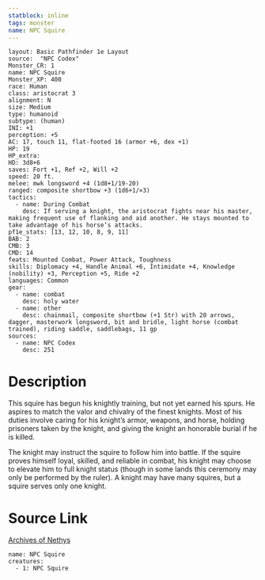 ```yaml
---
statblock: inline
tags: monster
name: NPC Squire
---
```

```statblock
layout: Basic Pathfinder 1e Layout
source:  "NPC Codex"
Monster_CR: 1
name: NPC Squire
Monster_XP: 400
race: Human
class: aristocrat 3
alignment: N
size: Medium
type: humanoid
subtype: (human)
INI: +1
perception: +5
AC: 17, touch 11, flat-footed 16 (armor +6, dex +1)
HP: 19
HP_extra: 
HD: 3d8+6
saves: Fort +1, Ref +2, Will +2
speed: 20 ft.
melee: mwk longsword +4 (1d8+1/19-20)
ranged: composite shortbow +3 (1d6+1/×3)
tactics:
  - name: During Combat
    desc: If serving a knight, the aristocrat fights near his master, making frequent use of flanking and aid another. He stays mounted to take advantage of his horse’s attacks.
pf1e_stats: [13, 12, 10, 8, 9, 11]
BAB: 2
CMB: 3
CMD: 14
feats: Mounted Combat, Power Attack, Toughness
skills: Diplomacy +4, Handle Animal +6, Intimidate +4, Knowledge (nobility) +3, Perception +5, Ride +2
languages: Common
gear:
  - name: combat
    desc: holy water
  - name: other
    desc: chainmail, composite shortbow (+1 Str) with 20 arrows, dagger, masterwork longsword, bit and bridle, light horse (combat trained), riding saddle, saddlebags, 11 gp
sources:
  - name: NPC Codex
    desc: 251
```
# Description
This squire has begun his knightly training, but not yet earned his spurs. He aspires to match the valor and chivalry of the finest knights. Most of his duties involve caring for his knight’s armor, weapons, and horse, holding prisoners taken by the knight, and giving the knight an honorable burial if he is killed.

The knight may instruct the squire to follow him into battle. If the squire proves himself loyal, skilled, and reliable in combat, his knight may choose to elevate him to full knight status (though in some lands this ceremony may only be performed by the ruler). A knight may have many squires, but a squire serves only one knight.
# Source Link
[Archives of Nethys](https://aonprd.com/NPCDisplay.aspx?ItemName=Squire)
```encounter-table
name: NPC Squire
creatures:
  - 1: NPC Squire
```
